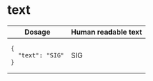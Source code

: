 # text 

<table>
  <thead>
    <tr>
      <th>Dosage</th>
      <th>Human readable text</th>
    </tr>
  </thead>
  <tbody>
    <tr>
      <td><pre><code class="language-json">{
  &quot;text&quot;: &quot;SIG&quot;
}
</code></pre></td>
      <td>SIG</td>
    </tr>
  </tbody>
</table>
